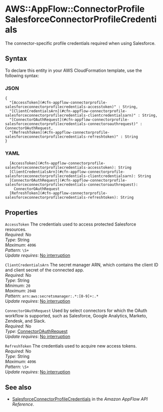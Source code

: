 # AWS::AppFlow::ConnectorProfile SalesforceConnectorProfileCredentials<a name="aws-properties-appflow-connectorprofile-salesforceconnectorprofilecredentials"></a>

 The connector\-specific profile credentials required when using Salesforce\. 

## Syntax<a name="aws-properties-appflow-connectorprofile-salesforceconnectorprofilecredentials-syntax"></a>

To declare this entity in your AWS CloudFormation template, use the following syntax:

### JSON<a name="aws-properties-appflow-connectorprofile-salesforceconnectorprofilecredentials-syntax.json"></a>

```
{
  "[AccessToken](#cfn-appflow-connectorprofile-salesforceconnectorprofilecredentials-accesstoken)" : String,
  "[ClientCredentialsArn](#cfn-appflow-connectorprofile-salesforceconnectorprofilecredentials-clientcredentialsarn)" : String,
  "[ConnectorOAuthRequest](#cfn-appflow-connectorprofile-salesforceconnectorprofilecredentials-connectoroauthrequest)" : ConnectorOAuthRequest,
  "[RefreshToken](#cfn-appflow-connectorprofile-salesforceconnectorprofilecredentials-refreshtoken)" : String
}
```

### YAML<a name="aws-properties-appflow-connectorprofile-salesforceconnectorprofilecredentials-syntax.yaml"></a>

```
  [AccessToken](#cfn-appflow-connectorprofile-salesforceconnectorprofilecredentials-accesstoken): String
  [ClientCredentialsArn](#cfn-appflow-connectorprofile-salesforceconnectorprofilecredentials-clientcredentialsarn): String
  [ConnectorOAuthRequest](#cfn-appflow-connectorprofile-salesforceconnectorprofilecredentials-connectoroauthrequest): 
    ConnectorOAuthRequest
  [RefreshToken](#cfn-appflow-connectorprofile-salesforceconnectorprofilecredentials-refreshtoken): String
```

## Properties<a name="aws-properties-appflow-connectorprofile-salesforceconnectorprofilecredentials-properties"></a>

`AccessToken`  <a name="cfn-appflow-connectorprofile-salesforceconnectorprofilecredentials-accesstoken"></a>
 The credentials used to access protected Salesforce resources\.   
*Required*: No  
*Type*: String  
*Maximum*: `4096`  
*Pattern*: `\S+`  
*Update requires*: [No interruption](https://docs.aws.amazon.com/AWSCloudFormation/latest/UserGuide/using-cfn-updating-stacks-update-behaviors.html#update-no-interrupt)

`ClientCredentialsArn`  <a name="cfn-appflow-connectorprofile-salesforceconnectorprofilecredentials-clientcredentialsarn"></a>
 The secret manager ARN, which contains the client ID and client secret of the connected app\.   
*Required*: No  
*Type*: String  
*Minimum*: `20`  
*Maximum*: `2048`  
*Pattern*: `arn:aws:secretsmanager:.*:[0-9]+:.*`  
*Update requires*: [No interruption](https://docs.aws.amazon.com/AWSCloudFormation/latest/UserGuide/using-cfn-updating-stacks-update-behaviors.html#update-no-interrupt)

`ConnectorOAuthRequest`  <a name="cfn-appflow-connectorprofile-salesforceconnectorprofilecredentials-connectoroauthrequest"></a>
 Used by select connectors for which the OAuth workflow is supported, such as Salesforce, Google Analytics, Marketo, Zendesk, and Slack\.   
*Required*: No  
*Type*: [ConnectorOAuthRequest](aws-properties-appflow-connectorprofile-connectoroauthrequest.md)  
*Update requires*: [No interruption](https://docs.aws.amazon.com/AWSCloudFormation/latest/UserGuide/using-cfn-updating-stacks-update-behaviors.html#update-no-interrupt)

`RefreshToken`  <a name="cfn-appflow-connectorprofile-salesforceconnectorprofilecredentials-refreshtoken"></a>
 The credentials used to acquire new access tokens\.   
*Required*: No  
*Type*: String  
*Maximum*: `4096`  
*Pattern*: `\S+`  
*Update requires*: [No interruption](https://docs.aws.amazon.com/AWSCloudFormation/latest/UserGuide/using-cfn-updating-stacks-update-behaviors.html#update-no-interrupt)

## See also<a name="aws-properties-appflow-connectorprofile-salesforceconnectorprofilecredentials--seealso"></a>
+ [SalesforceConnectorProfileCredentials](https://docs.aws.amazon.com/appflow/1.0/APIReference/API_SalesforceConnectorProfileCredentials.html) in the *Amazon AppFlow API Reference*\.

